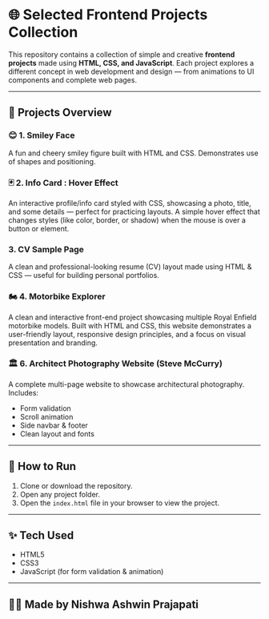 # 🌐 Selected Frontend Projects Collection 

This repository contains a collection of simple and creative **frontend projects** made using **HTML, CSS, and JavaScript**. Each project explores a different concept in web development and design — from animations to UI components and complete web pages.

---

## 📁 Projects Overview

### 😊 1. Smiley Face
A fun and cheery smiley figure built with HTML and CSS. Demonstrates use of shapes and positioning.

### 🃏 2. Info Card : Hover Effect
An interactive profile/info card styled with CSS, showcasing a photo, title, and some details — perfect for practicing layouts.
A simple hover effect that changes styles (like color, border, or shadow) when the mouse is over a button or element.

###  3. CV Sample Page
A clean and professional-looking resume (CV) layout made using HTML & CSS — useful for building personal portfolios.

### 🏍️ 4.  Motorbike Explorer
A clean and interactive front-end project showcasing multiple Royal Enfield motorbike models. Built with HTML and CSS, this website demonstrates a user-friendly layout, responsive design principles, and a focus on visual presentation and branding.

### 🏛️ 6. Architect Photography Website (Steve McCurry)
A complete multi-page website to showcase architectural photography. Includes:
- Form validation
- Scroll animation
- Side navbar & footer
- Clean layout and fonts

---

## 🚀 How to Run

1. Clone or download the repository.
2. Open any project folder.
3. Open the `index.html` file in your browser to view the project.

---

## ✨ Tech Used

- HTML5
- CSS3
- JavaScript (for form validation & animation)

---

## 👩‍💻 Made by Nishwa Ashwin Prajapati

